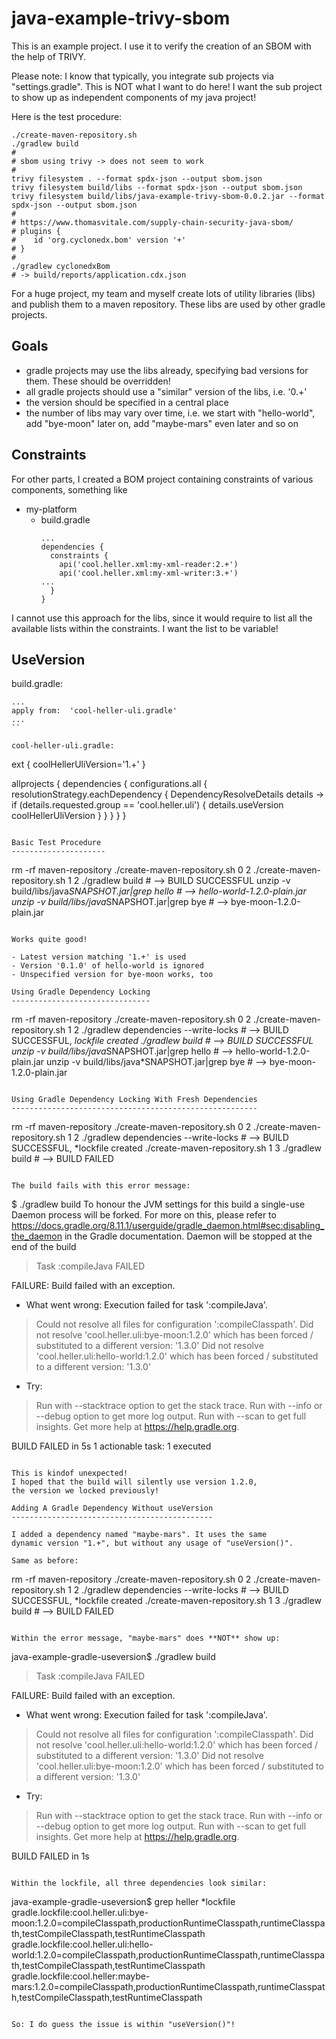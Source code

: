 java-example-trivy-sbom
=======================

This is an example project.
I use it to verify the creation
of an SBOM with the help of TRIVY.

Please note: I know that typically,
you integrate sub projects via "settings.gradle".
This is NOT what I want to do here!
I want the sub project to show up as
independent components of my java project!

Here is the test procedure:

```
./create-maven-repository.sh
./gradlew build
#
# sbom using trivy -> does not seem to work
#
trivy filesystem . --format spdx-json --output sbom.json
trivy filesystem build/libs --format spdx-json --output sbom.json
trivy filesystem build/libs/java-example-trivy-sbom-0.0.2.jar --format spdx-json --output sbom.json
#
# https://www.thomasvitale.com/supply-chain-security-java-sbom/
# plugins {
#    id 'org.cyclonedx.bom' version '+'
# }
#
./gradlew cyclonedxBom
# -> build/reports/application.cdx.json 
```


For a huge project, my team and myself
create lots of utility libraries (libs) and publish
them to a maven repository. These libs
are used by other gradle projects.

<!--more-->

Goals
-----

- gradle projects may use the libs already, specifying bad versions for them.
  These should be overridden!
- all gradle projects should use a "similar" version of the libs, i.e. '0.+'
- the version should be specified in a central place
- the number of libs may vary over time, i.e. we start with "hello-world",
  add "bye-moon" later on, add "maybe-mars" even later and so on

Constraints
-----------

For other parts, I created a BOM project containing constraints
of various components, something like

- my-platform
  - build.gradle
    ```
    ...
    dependencies {
      constraints {
        api('cool.heller.xml:my-xml-reader:2.+')
        api('cool.heller.xml:my-xml-writer:3.+')
	...
      }
    }
    ```

I cannot use this approach for the libs, since
it would require to list all the available lists within
the constraints. I want the list to be variable!

UseVersion
----------

build.gradle:

```
...
apply from:  'cool-heller-uli.gradle'
...
``

cool-heller-uli.gradle:

```
ext {
  coolHellerUliVersion='1.+'
}

allprojects {
  dependencies {
    configurations.all {
      resolutionStrategy.eachDependency { DependencyResolveDetails details ->
        if (details.requested.group == 'cool.heller.uli') {
          details.useVersion coolHellerUliVersion
        }
      }
    }
  }
}
```

Basic Test Procedure
---------------------

```
rm -rf maven-repository
./create-maven-repository.sh 0 2
./create-maven-repository.sh 1 2
./gradlew build                                  # --> BUILD SUCCESSFUL
unzip -v build/libs/java*SNAPSHOT.jar|grep hello # --> hello-world-1.2.0-plain.jar
unzip -v build/libs/java*SNAPSHOT.jar|grep bye   # --> bye-moon-1.2.0-plain.jar
```

Works quite good!

- Latest version matching '1.+' is used
- Version '0.1.0' of hello-world is ignored
- Unspecified version for bye-moon works, too

Using Gradle Dependency Locking
-------------------------------

```
rm -rf maven-repository
./create-maven-repository.sh 0 2
./create-maven-repository.sh 1 2
./gradlew dependencies --write-locks             # --> BUILD SUCCESSFUL, *lockfile created
./gradlew build                                  # --> BUILD SUCCESSFUL
unzip -v build/libs/java*SNAPSHOT.jar|grep hello # --> hello-world-1.2.0-plain.jar
unzip -v build/libs/java*SNAPSHOT.jar|grep bye   # --> bye-moon-1.2.0-plain.jar
```

Using Gradle Dependency Locking With Fresh Dependencies
-------------------------------------------------------

```
rm -rf maven-repository
./create-maven-repository.sh 0 2
./create-maven-repository.sh 1 2
./gradlew dependencies --write-locks             # --> BUILD SUCCESSFUL, *lockfile created
./create-maven-repository.sh 1 3
./gradlew build                                  # --> BUILD FAILED
```

The build fails with this error message:

```
$ ./gradlew build
To honour the JVM settings for this build a single-use Daemon process will be forked. For more on this, please refer to https://docs.gradle.org/8.11.1/userguide/gradle_daemon.html#sec:disabling_the_daemon in the Gradle documentation.
Daemon will be stopped at the end of the build 
> Task :compileJava FAILED

FAILURE: Build failed with an exception.

* What went wrong:
Execution failed for task ':compileJava'.
> Could not resolve all files for configuration ':compileClasspath'.
   > Did not resolve 'cool.heller.uli:bye-moon:1.2.0' which has been forced / substituted to a different version: '1.3.0'
   > Did not resolve 'cool.heller.uli:hello-world:1.2.0' which has been forced / substituted to a different version: '1.3.0'

* Try:
> Run with --stacktrace option to get the stack trace.
> Run with --info or --debug option to get more log output.
> Run with --scan to get full insights.
> Get more help at https://help.gradle.org.

BUILD FAILED in 5s
1 actionable task: 1 executed
```

This is kindof unexpected!
I hoped that the build will silently use version 1.2.0,
the version we locked previously!

Adding A Gradle Dependency Without useVersion
---------------------------------------------

I added a dependency named "maybe-mars". It uses the same
dynamic version "1.+", but without any usage of "useVersion()".

Same as before:

```
rm -rf maven-repository
./create-maven-repository.sh 0 2
./create-maven-repository.sh 1 2
./gradlew dependencies --write-locks             # --> BUILD SUCCESSFUL, *lockfile created
./create-maven-repository.sh 1 3
./gradlew build                                  # --> BUILD FAILED
```

Within the error message, "maybe-mars" does **NOT** show up:

```
java-example-gradle-useversion$ ./gradlew build
> Task :compileJava FAILED

FAILURE: Build failed with an exception.

* What went wrong:
Execution failed for task ':compileJava'.
> Could not resolve all files for configuration ':compileClasspath'.
   > Did not resolve 'cool.heller.uli:hello-world:1.2.0' which has been forced / substituted to a different version: '1.3.0'
   > Did not resolve 'cool.heller.uli:bye-moon:1.2.0' which has been forced / substituted to a different version: '1.3.0'

* Try:
> Run with --stacktrace option to get the stack trace.
> Run with --info or --debug option to get more log output.
> Run with --scan to get full insights.
> Get more help at https://help.gradle.org.

BUILD FAILED in 1s
```

Within the lockfile, all three dependencies look similar:

```
java-example-gradle-useversion$ grep heller *lockfile
gradle.lockfile:cool.heller.uli:bye-moon:1.2.0=compileClasspath,productionRuntimeClasspath,runtimeClasspath,testCompileClasspath,testRuntimeClasspath
gradle.lockfile:cool.heller.uli:hello-world:1.2.0=compileClasspath,productionRuntimeClasspath,runtimeClasspath,testCompileClasspath,testRuntimeClasspath
gradle.lockfile:cool.heller:maybe-mars:1.2.0=compileClasspath,productionRuntimeClasspath,runtimeClasspath,testCompileClasspath,testRuntimeClasspath
```

So: I do guess the issue is within "useVersion()"!
